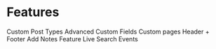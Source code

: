 # Features

Custom Post Types
Advanced Custom Fields
Custom pages
Header + Footer
Add Notes Feature
Live Search
Events
